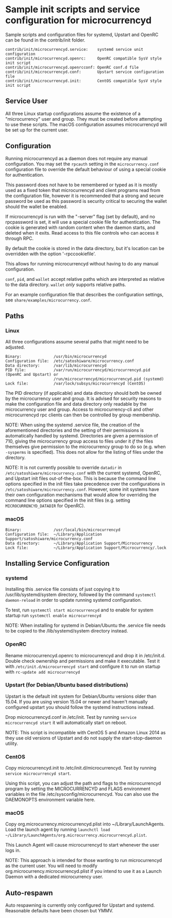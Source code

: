 Sample init scripts and service configuration for microcurrencyd
==========================================================

Sample scripts and configuration files for systemd, Upstart and OpenRC
can be found in the contrib/init folder.

    contrib/init/microcurrencyd.service:    systemd service unit configuration
    contrib/init/microcurrencyd.openrc:     OpenRC compatible SysV style init script
    contrib/init/microcurrencyd.openrcconf: OpenRC conf.d file
    contrib/init/microcurrencyd.conf:       Upstart service configuration file
    contrib/init/microcurrencyd.init:       CentOS compatible SysV style init script

Service User
---------------------------------

All three Linux startup configurations assume the existence of a "microcurrency" user
and group.  They must be created before attempting to use these scripts.
The macOS configuration assumes microcurrencyd will be set up for the current user.

Configuration
---------------------------------

Running microcurrencyd as a daemon does not require any manual configuration. You may
set the `rpcauth` setting in the `microcurrency.conf` configuration file to override
the default behaviour of using a special cookie for authentication.

This password does not have to be remembered or typed as it is mostly used
as a fixed token that microcurrencyd and client programs read from the configuration
file, however it is recommended that a strong and secure password be used
as this password is security critical to securing the wallet should the
wallet be enabled.

If microcurrencyd is run with the "-server" flag (set by default), and no rpcpassword is set,
it will use a special cookie file for authentication. The cookie is generated with random
content when the daemon starts, and deleted when it exits. Read access to this file
controls who can access it through RPC.

By default the cookie is stored in the data directory, but it's location can be overridden
with the option '-rpccookiefile'.

This allows for running microcurrencyd without having to do any manual configuration.

`conf`, `pid`, and `wallet` accept relative paths which are interpreted as
relative to the data directory. `wallet` *only* supports relative paths.

For an example configuration file that describes the configuration settings,
see `share/examples/microcurrency.conf`.

Paths
---------------------------------

### Linux

All three configurations assume several paths that might need to be adjusted.

    Binary:              /usr/bin/microcurrencyd
    Configuration file:  /etc/satoshiware/microcurrency.conf
    Data directory:      /var/lib/microcurrencyd
    PID file:            /var/run/microcurrencyd/microcurrencyd.pid (OpenRC and Upstart) or
                         /run/microcurrencyd/microcurrencyd.pid (systemd)
    Lock file:           /var/lock/subsys/microcurrencyd (CentOS)

The PID directory (if applicable) and data directory should both be owned by the
microcurrency user and group. It is advised for security reasons to make the
configuration file and data directory only readable by the microcurrency user and
group. Access to microcurrency-cli and other microcurrencyd rpc clients can then be
controlled by group membership.

NOTE: When using the systemd .service file, the creation of the aforementioned
directories and the setting of their permissions is automatically handled by
systemd. Directories are given a permission of 710, giving the microcurrency group
access to files under it _if_ the files themselves give permission to the
microcurrency group to do so (e.g. when `-sysperms` is specified). This does not allow
for the listing of files under the directory.

NOTE: It is not currently possible to override `datadir` in
`/etc/satoshiware/microcurrency.conf` with the current systemd, OpenRC, and Upstart init
files out-of-the-box. This is because the command line options specified in the
init files take precedence over the configurations in
`/etc/satoshiware/microcurrency.conf`. However, some init systems have their own
configuration mechanisms that would allow for overriding the command line
options specified in the init files (e.g. setting `MICROCURRENCYD_DATADIR` for
OpenRC).

### macOS

    Binary:              /usr/local/bin/microcurrencyd
    Configuration file:  ~/Library/Application Support/satoshiware/microcurrency.conf
    Data directory:      ~/Library/Application Support/Microcurrency
    Lock file:           ~/Library/Application Support/Microcurrency/.lock

Installing Service Configuration
-----------------------------------

### systemd

Installing this .service file consists of just copying it to
/usr/lib/systemd/system directory, followed by the command
`systemctl daemon-reload` in order to update running systemd configuration.

To test, run `systemctl start microcurrencyd` and to enable for system startup run
`systemctl enable microcurrencyd`

NOTE: When installing for systemd in Debian/Ubuntu the .service file needs to be copied to the /lib/systemd/system directory instead.

### OpenRC

Rename microcurrencyd.openrc to microcurrencyd and drop it in /etc/init.d.  Double
check ownership and permissions and make it executable.  Test it with
`/etc/init.d/microcurrencyd start` and configure it to run on startup with
`rc-update add microcurrencyd`

### Upstart (for Debian/Ubuntu based distributions)

Upstart is the default init system for Debian/Ubuntu versions older than 15.04. If you are using version 15.04 or newer and haven't manually configured upstart you should follow the systemd instructions instead.

Drop microcurrencyd.conf in /etc/init.  Test by running `service microcurrencyd start`
it will automatically start on reboot.

NOTE: This script is incompatible with CentOS 5 and Amazon Linux 2014 as they
use old versions of Upstart and do not supply the start-stop-daemon utility.

### CentOS

Copy microcurrencyd.init to /etc/init.d/microcurrencyd. Test by running `service microcurrencyd start`.

Using this script, you can adjust the path and flags to the microcurrencyd program by
setting the MICROCURRENCYD and FLAGS environment variables in the file
/etc/sysconfig/microcurrencyd. You can also use the DAEMONOPTS environment variable here.

### macOS

Copy org.microcurrency.microcurrencyd.plist into ~/Library/LaunchAgents. Load the launch agent by
running `launchctl load ~/Library/LaunchAgents/org.microcurrency.microcurrencyd.plist`.

This Launch Agent will cause microcurrencyd to start whenever the user logs in.

NOTE: This approach is intended for those wanting to run microcurrencyd as the current user.
You will need to modify org.microcurrency.microcurrencyd.plist if you intend to use it as a
Launch Daemon with a dedicated microcurrency user.

Auto-respawn
-----------------------------------

Auto respawning is currently only configured for Upstart and systemd.
Reasonable defaults have been chosen but YMMV.
